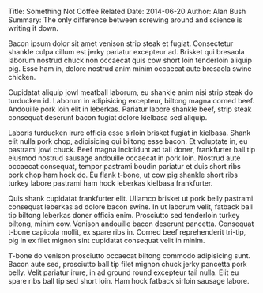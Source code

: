 Title: Something Not Coffee Related
Date: 2014-06-20
Author: Alan Bush
Summary: The only difference between screwing around and science is writing it down.

Bacon ipsum dolor sit amet venison strip steak et fugiat. Consectetur shankle culpa cillum est jerky pariatur excepteur ad. Brisket qui bresaola laborum nostrud chuck non occaecat quis cow short loin tenderloin aliquip pig. Esse ham in, dolore nostrud anim minim occaecat aute bresaola swine chicken.

Cupidatat aliquip jowl meatball laborum, eu shankle anim nisi strip steak do turducken id. Laborum in adipisicing excepteur, biltong magna corned beef. Andouille pork loin elit in leberkas. Pariatur labore shankle beef, strip steak consequat deserunt bacon fugiat dolore kielbasa sed aliquip.

Laboris turducken irure officia esse sirloin brisket fugiat in kielbasa. Shank elit nulla pork chop, adipisicing qui biltong esse bacon. Et voluptate in, eu pastrami jowl chuck. Beef magna incididunt ad tail doner, frankfurter ball tip eiusmod nostrud sausage andouille occaecat in pork loin. Nostrud aute occaecat consequat, tempor pastrami boudin pariatur et duis short ribs pork chop ham hock do. Eu flank t-bone, ut cow pig shankle short ribs turkey labore pastrami ham hock leberkas kielbasa frankfurter.

Quis shank cupidatat frankfurter elit. Ullamco brisket ut pork belly pastrami consequat leberkas ad dolore bacon swine. In ut laborum velit, fatback ball tip biltong leberkas doner officia enim. Prosciutto sed tenderloin turkey biltong, minim cow. Venison andouille bacon deserunt pancetta. Consequat t-bone capicola mollit, ex spare ribs in. Corned beef reprehenderit tri-tip, pig in ex filet mignon sint cupidatat consequat velit in minim.

T-bone do venison prosciutto occaecat biltong commodo adipisicing sunt. Bacon aute sed, prosciutto ball tip filet mignon chuck jerky pancetta pork belly. Velit pariatur irure, in ad ground round excepteur tail nulla. Elit eu spare ribs ball tip sed short loin. Ham hock fatback sirloin sausage labore.
